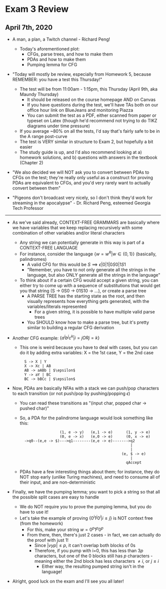 # Exam 3 Review

## April 7th, 2020

- A man, a plan, a Twitch channel - Richard Peng!
    - Today's aforementioned plot:
        - CFGs, parse trees, and how to make them
        - PDAs and how to make them
        - Pumping lemma for CFG

- "Today will mostly be review, especially from Homework 5, because REMEMBER: you have a test this Thursday!"
    - The test will be from 11:00am - 1:15pm, this Thursday (April 9th, aka Maundy Thursday)
        - It should be released on the course homepage AND on Canvas
        - If you have questions during the test, we'll have TAs both on our office hour link on BlueJeans and monitoring Piazza
        - You can submit the test as a PDF, either scanned from paper or typeset on Latex (though he'd recommend not trying to do TIKZ diagrams under time pressure)
    - If you average ~80% on all the tests, I'd say that's fairly safe to be in the A range post-curve
    - The test is VERY similar in structure to Exam 2, but hopefully a bit easier
    - The study guide is up, and I'd also recommend looking at a) homework solutions, and b) questions with answers in the textbook (Chapter 2)

- "We also decided we will NOT ask you to convert between PDAs to CFGs on the test; they're really only useful as a construct for proving PDAs are equivalent to CFGs, and you'd very rarely want to actually convert between them"

- "Pigeons don't broadcast very nicely, so I don't think they'd work for streaming in the apocalypse" - Dr. Richard Peng, esteemed Georgia Tech Professor
--------------------------------------------------------------------------------

- As we've said already, CONTEXT-FREE GRAMMARS are basically where we have variables that we keep replacing recursively with some combination of other variables and/or literal characters
    - Any string we can potentially generate in this way is part of a CONTEXT-FREE LANGUAGE
    - For instance, consider the language $\{w = w^R | w \in \{0,1\}\}$ (basically, palindromes)
        - A valid CFG for this would be $S \implies \epsilon | 0 | 1 | 0S0 | 1S1$
        - "Remember, you have to not only generate all the strings in the language, but also ONLY generate all the strings in the language"
    - To think about if a certain CFG would accept a given string, you can either try to come up with a sequence of substitutions that would get you that string (S -> 0S0 -> 01S10 -> ...), or create a parse tree
        - A PARSE TREE has the starting state as the root, and then visually represents how everything gets generated, with the variables/literals represented
            - For a given string, it is possible to have multiple valid parse trees
        - You SHOULD know how to make a parse tree, but it's pretty similar to building a regular CFG derivation

- Another CFG example: $\{a^ib^jc^k | i=j OR j=k\}$
    - This one is weird because you have to deal with cases, but you can do it by adding extra variables: X = the 1st case, Y = the 2nd case

            S -> X | Y
            X -> Xc | AB
            AB -> aABb | $\epsilon$
            Y -> aY | BC
            BC -> bBCc | $\epsilon$

- Now, PDAs are basically NFAs with a stack we can push/pop characters to each transition (or not push/pop by pushing/popping $\epsilon$)
    - You can read these transitions as "(input char, popped char -> pushed char)"
    - So, a PDA for the palindrome language would look something like this:

                            (1, e -> y)   (e,1 -> e)      (1, y -> e)
                            (0, e -> x)   (e,0 -> e)      (0, x -> e)
            ->q0--(e,e -> $)--->q1--------(e,e -> e)------->q2
                                                            |
                                                            |
                                                        (e, $ -> e)
                                                            |
                                                          qAccept

    - PDAs have a few interesting things about them; for instance, they do NOT stop early (unlike Turing machines), and need to consume all of their input, and are non-deterministic

- Finally, we have the pumping lemma; you want to pick a string so that all the possible split cases are easy to handle
    - We do NOT require you to prove the pumping lemma, but you do have to use it!
    - Let's take the example of proving $\{0^i1^j0^i | i \leq j\}$ is NOT context free (from the homework)
         - For this, make your string $w = 0^p1^p0^p$
         - From there, then, there's just 2 cases - in fact, we can actually do the proof with just 1!
            - Since $|vyp| \leq p$, it can't overlap both blocks of 0s
            - Therefore, if you pump with i=0, this has less than $3p$ characters, but one of the 0 blocks still has $p$ characters - meaning either the 2nd block has less characters $\neq i$, or $j \leq i$
                - Either way, the resulting pumped string isn't in the language!

- Alright, good luck on the exam and I'll see you all later!
